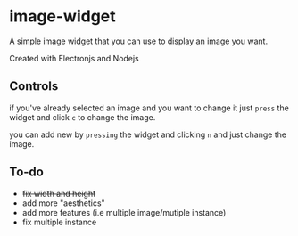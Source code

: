 # image-widget

A simple image widget that you can use to display an image you want.

Created with Electronjs and Nodejs

## Controls

if you've already selected an image and you want to change it just ``press`` the widget and click ``c`` to change the image.

you can add new by ``pressing`` the widget and clicking ``n`` and just change the image.

## To-do
- <del>fix width and height</del>
- add more "aesthetics"
- add more features (i.e multiple image/mutiple instance)
- fix multiple instance
